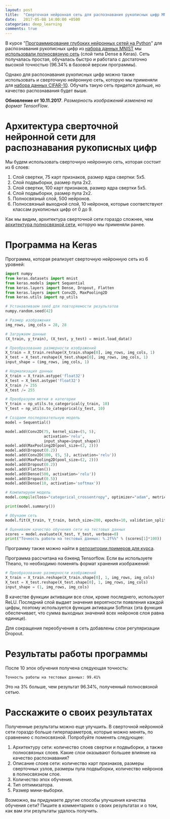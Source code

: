 ```yaml
---
layout: post
title:  "Сверточная нейронная сеть для распознавания рукописных цифр MNIST"
date:   2017-05-08 14:00:00 +0500
categories: deep_learning
comments: true
---
```

В курсе "[Программирование глубоких нейронных сетей на Python](/courses/nnpython)" для распознавания рукописных цифр из [набора данных MNIST](http://yann.lecun.com/exdb/mnist/) мы [использовали полносвязную сеть](/courses/nnpython-lab1) (слой типа Dense в Keras). Сеть получалась простая, обучалась быстро и работала с достаточно высокой точностью (96.34% в базовой версии программы). 

Однако для распознавания рукописных цифр можно также использовать и сверточную нейронную сеть, которую мы применяли для [набора данных CIFAR-10](https://www.cs.toronto.edu/~kriz/cifar.html). Обучать такую сеть придется дольше, но качество распознавания будет выше. 

<!--more-->

**Обновление от 10.11.2017**. *Размерность изображений изменена на формат TensorFlow*.

# Архитектура сверточной нейронной сети для распознавания рукописных цифр

Мы будем использовать сверточную нейронную сеть, которая состоит из 6 слоев:

1. Слой свертки, 75 карт признаков, размер ядра свертки: 5х5.
2. Слой подвыборки, размер пула 2х2.
3. Слой свертки, 100 карт признаков, размер ядра свертки 5х5.
4. Слой подвыборки, размер пула 2х2.
5. Полносвязный слой, 500 нейронов.
6. Полносвязный выходной слой, 10 нейронов, которые соответствуют классам рукописных цифр от 0 до 9.

Как мы видим, архитектура сверточной сети гораздо сложнее, чем [архитектура полносвязной сети](/courses/nnpython-lab1), которую мы применяли ранее.

# Программа на Keras

Программа, которая реализует сверточную нейронную сеть из 6 уровней:

```python
import numpy
from keras.datasets import mnist
from keras.models import Sequential
from keras.layers import Dense, Dropout, Flatten
from keras.layers import Conv2D, MaxPooling2D
from keras.utils import np_utils

# Устанавливаем seed для повторяемости результатов
numpy.random.seed(42)

# Размер изображения
img_rows, img_cols = 28, 28

# Загружаем данные
(X_train, y_train), (X_test, y_test) = mnist.load_data()

# Преобразование размерности изображений
X_train = X_train.reshape(X_train.shape[0], img_rows, img_cols, 1)
X_test = X_test.reshape(X_test.shape[0], img_rows, img_cols, 1)
input_shape = (img_rows, img_cols, 1)

# Нормализация данных
X_train = X_train.astype('float32')
X_test = X_test.astype('float32')
X_train /= 255
X_test /= 255

# Преобразуем метки в категории
Y_train = np_utils.to_categorical(y_train, 10)
Y_test = np_utils.to_categorical(y_test, 10)

# Создаем последовательную модель
model = Sequential()

model.add(Conv2D(75, kernel_size=(5, 5),
                 activation='relu',
                 input_shape=input_shape))
model.add(MaxPooling2D(pool_size=(2, 2)))
model.add(Dropout(0.2))
model.add(Conv2D(100, (5, 5), activation='relu'))
model.add(MaxPooling2D(pool_size=(2, 2)))
model.add(Dropout(0.2))
model.add(Flatten())
model.add(Dense(500, activation='relu'))
model.add(Dropout(0.5))
model.add(Dense(10, activation='softmax'))

# Компилируем модель
model.compile(loss="categorical_crossentropy", optimizer="adam", metrics=["accuracy"])

print(model.summary())

# Обучаем сеть
model.fit(X_train, Y_train, batch_size=200, epochs=10, validation_split=0.2, verbose=2)

# Оцениваем качество обучения сети на тестовых данных
scores = model.evaluate(X_test, Y_test, verbose=0)
print("Точность работы на тестовых данных: %.2f%%" % (scores[1]*100))
```

Программу также можно найти в [репозитории примеров для курса](https://github.com/sozykin/dlpython_course).

Программа рассчитана на бэкенд Tensorflow. Если вы используете Theano, то необходимо поменять формат хранения изображений:

```python
# Преобразование размерности изображений
X_train = X_train.reshape(X_train.shape[0], 1, img_rows, img_cols)
X_test = X_test.reshape(X_test.shape[0], 1, img_rows, img_cols)
input_shape = (1, img_rows, img_cols)
```

В качестве функции активации все слои, кроме последнего, используют ReLU. Последний слой выдает значения вероятности появления каждой цифры, поэтому используется функция активации Softmax (эта функция обеспечивает, что сумма выходных значений всех нейронов слоя равна единице).

Для сокращения переобучения в сеть добавлены слои регуляризации Dropout.



# Результаты работы программы

После 10 эпох обучения получена следующая точность:

    Точность работы на тестовых данных: 99.41%

Это на 3% больше, чем результат 96.34%, полученный полносвязной сетью.

# Расскажите о своих результатах

Полученные результаты можно еще улучшить. В сверточной нейронной сети гораздо больше гиперпараметров, которые можно менять, по сравнению с полносвязной. Попробуйте поменять следующее:

1. Архитектуру сети: количество слоев свертки и подвыборки, а также полносвязных слоев. Какие слои оказывают большее влияние на качество распознавания?
2. Описание слоев сети: количество карт признаков, размеры сверточных узлов, размеры пула подвыборки, количество нейронов в полносвязном слое.
3. Количество эпох обучения.
4. Тип оптимизатора. 
5. Размер мини-выборки.

Возможно, вы придумаете другие способы улучшения качества обучения сети? Пишите в комментариях о своих результатах и о том, как вам эти результаты удалось получить.


